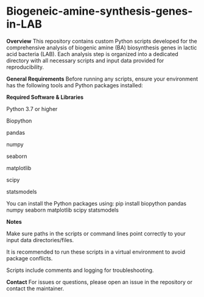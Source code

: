 # Biogeneic-amine-synthesis-genes-in-LAB
**Overview**
This repository contains custom Python scripts developed for the comprehensive analysis of biogenic amine (BA) biosynthesis genes in lactic acid bacteria (LAB). Each analysis step is organized into a dedicated directory with all necessary scripts and input data provided for reproducibility.

**General Requirements**
Before running any scripts, ensure your environment has the following tools and Python packages installed:

**Required Software & Libraries**

Python 3.7 or higher

Biopython

pandas

numpy

seaborn

matplotlib

scipy

statsmodels

You can install the Python packages using: pip install biopython pandas numpy seaborn matplotlib scipy statsmodels

**Notes**

Make sure paths in the scripts or command lines point correctly to your input data directories/files.

It is recommended to run these scripts in a virtual environment to avoid package conflicts.

Scripts include comments and logging for troubleshooting.

**Contact**
For issues or questions, please open an issue in the repository or contact the maintainer.
